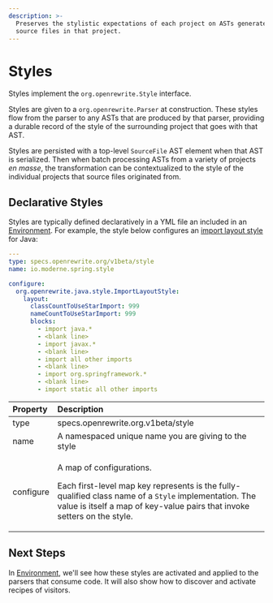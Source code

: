 ```yaml
---
description: >-
  Preserves the stylistic expectations of each project on ASTs generated from
  source files in that project.
---
```


# Styles

Styles implement the `org.openrewrite.Style` interface.

Styles are given to a `org.openrewrite.Parser` at construction. These styles flow from the parser to any ASTs that are produced by that parser, providing a durable record of the style of the surrounding project that goes with that AST.

Styles are persisted with a top-level `SourceFile` AST element when that AST is serialized. Then when batch processing ASTs from a variety of projects _en masse_, the transformation can be contextualized to the style of the individual projects that source files originated from.

## Declarative Styles

Styles are typically defined declaratively in a YML file an included in an [Environment](environment.md). For example, the style below configures an [import layout style](../tutorials/parsing-java-code.md#import-layout-style) for Java:

```yaml
---
type: specs.openrewrite.org/v1beta/style
name: io.moderne.spring.style

configure:
  org.openrewrite.java.style.ImportLayoutStyle:
    layout:
      classCountToUseStarImport: 999
      nameCountToUseStarImport: 999
      blocks:
        - import java.*
        - <blank line>
        - import javax.*
        - <blank line>
        - import all other imports
        - <blank line>
        - import org.springframework.*
        - <blank line>
        - import static all other imports
```

<table>
  <thead>
    <tr>
      <th style="text-align:left">Property</th>
      <th style="text-align:left">Description</th>
    </tr>
  </thead>
  <tbody>
    <tr>
      <td style="text-align:left">type</td>
      <td style="text-align:left">specs.openrewrite.org.v1beta/style</td>
    </tr>
    <tr>
      <td style="text-align:left">name</td>
      <td style="text-align:left">A namespaced unique name you are giving to the style</td>
    </tr>
    <tr>
      <td style="text-align:left">configure</td>
      <td style="text-align:left">
        <p>A map of configurations.</p>
        <p>Each first-level map key represents is the fully-qualified class name
          of a <code>Style</code> implementation. The value is itself a map of key-value
          pairs that invoke setters on the style.</p>
      </td>
    </tr>
  </tbody>
</table>

## Next Steps

In [Environment](environment.md), we'll see how these styles are activated and applied to the parsers that consume code. It will also show how to discover and activate recipes of visitors.

